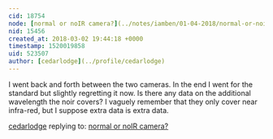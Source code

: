 ```yaml
---
cid: 18754
node: [normal or noIR camera?](../notes/iamben/01-04-2018/normal-or-noir-camera)
nid: 15456
created_at: 2018-03-02 19:44:18 +0000
timestamp: 1520019858
uid: 523507
author: [cedarlodge](../profile/cedarlodge)
---
```


I went back and forth between the two cameras. In the end I went for the standard but slightly regretting it now. Is there any data on the additional wavelength the noir covers? I vaguely remember that they only cover near infra-red, but I suppose extra data is extra data. 

[cedarlodge](../profile/cedarlodge) replying to: [normal or noIR camera?](../notes/iamben/01-04-2018/normal-or-noir-camera)

